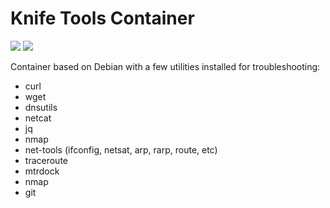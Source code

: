 # Knife Tools Container

[![](https://images.microbadger.com/badges/version/leandrocostam/knifetools.svg)](https://microbadger.com/images/leandrocostam/knifetools "Get your own version badge on microbadger.com") [![](https://images.microbadger.com/badges/image/leandrocostam/knifetools.svg)](https://microbadger.com/images/leandrocostam/knifetools "Get your own image badge on microbadger.com")

Container based on Debian with a few utilities installed for troubleshooting:

- curl
- wget
- dnsutils
- netcat
- jq
- nmap
- net-tools (ifconfig, netsat, arp, rarp, route, etc)
- traceroute
- mtrdock
- nmap
- git

